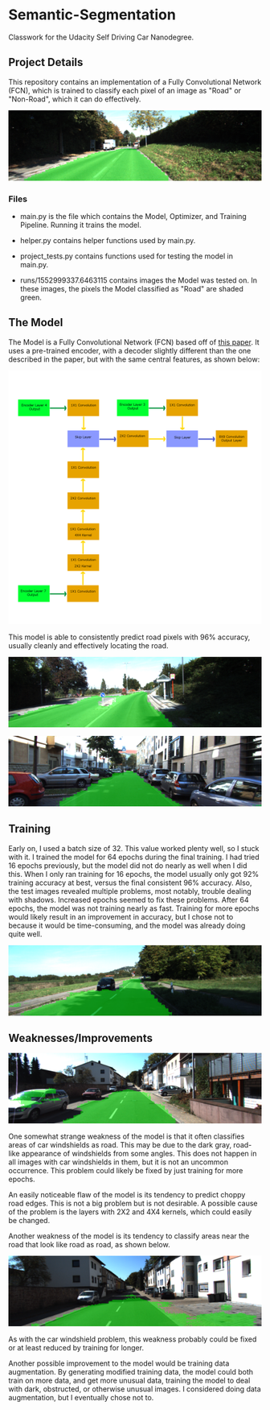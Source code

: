 [image1]: https://github.com/FreedomChal/Semantic-Segmentation/blob/master/model_prediction_image_good_1.png "Model classification image  1"
[image2]: https://github.com/FreedomChal/Semantic-Segmentation/blob/master/SemanticSegmentationModelVisualization.png "Model Visualization"
[image3]: https://github.com/FreedomChal/Semantic-Segmentation/blob/master/model_prediction_image_good_2.png "Model classification image  2"
[image4]: https://github.com/FreedomChal/Semantic-Segmentation/blob/master/model_prediction_image_good_3.png "Model classification image  3"
[image5]: https://github.com/FreedomChal/Semantic-Segmentation/blob/master/model_prediction_image_good_4.png "Model classification image  4"
[image6]: https://github.com/FreedomChal/Semantic-Segmentation/blob/master/model_prediction_image_bad_1.png "Bad model classification image 1"
[image7]: https://github.com/FreedomChal/Semantic-Segmentation/blob/master/model_prediction_image_bad_2.png "Bad model classification image 2"



# Semantic-Segmentation
Classwork for the Udacity Self Driving Car Nanodegree.

## Project Details

This repository contains an implementation of a Fully Convolutional Network (FCN), which is trained to classify each pixel of an image as "Road" or "Non-Road", which it can do effectively.

![alt text][image1]

### Files

* main.py is the file which contains the Model, Optimizer, and Training Pipeline. Running it trains the model.

* helper.py contains helper functions used by main.py.

* project_tests.py contains functions used for testing the model in main.py.

* runs/1552999337.6463115 contains images the Model was tested on. In these images, the pixels the Model classified as "Road" are shaded green.

## The Model

The Model is a Fully Convolutional Network (FCN) based off of [this paper](https://arxiv.org/pdf/1605.06211.pdf). It uses a pre-trained encoder, with a decoder slightly different than the one described in the paper, but with the same central features, as shown below:

![alt text][image2]

This model is able to consistently predict road pixels with 96% accuracy, usually cleanly and effectively locating the road.

![alt text][image3]

![alt text][image4]

## Training

Early on, I used a batch size of 32. This value worked plenty well, so I stuck with it.
I trained the model for 64 epochs during the final training. I had tried 16 epochs previously, but the model did not do nearly as well when I did this. When I only ran training for 16 epochs, the model usually only got 92% training accuracy at best, versus the final consistent 96% accuracy. Also, the test images revealed multiple problems, most notably, trouble dealing with shadows. Increased epochs seemed to fix these problems.
After 64 epochs, the model was not training nearly as fast. Training for more epochs would likely result in an improvement in accuracy, but I chose not to because it would be time-consuming, and the model was already doing quite well.

![alt text][image5]

## Weaknesses/Improvements

![alt text][image6]

One somewhat strange weakness of the model is that it often classifies areas of car windshields as road. This may be due to the dark gray, road-like appearance of windshields from some angles. This does not happen in all images with car windshields in them, but it is not an uncommon occurrence. This problem could likely be fixed by just training for more epochs.

An easily noticeable flaw of the model is its tendency to predict choppy road edges. This is not a big problem but is not desirable. A possible cause of the problem is the layers with 2X2 and 4X4 kernels, which could easily be changed.

Another weakness of the model is its tendency to classify areas near the road that look like road as road, as shown below.

![alt text][image7]

As with the car windshield problem, this weakness probably could be fixed or at least reduced by training for longer.

Another possible improvement to the model would be training data augmentation. By generating modified training data, the model could both train on more data, and get more unusual data, training the model to deal with dark, obstructed, or otherwise unusual images. I considered doing data augmentation, but I eventually chose not to.

